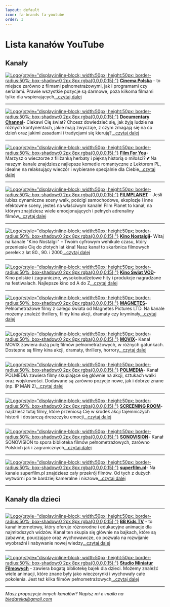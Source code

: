 ```yaml
---
layout: default
icon: fa-brands fa-youtube
order: 3
---
```


# Lista kanałów YouTube

## Kanały

[![Logo](https://yt3.googleusercontent.com/ytc/AIdro_mXiGiEBA29hJN2NOUNqZnO-qyy7klTeFtCkqqnoZCkSBg=s160-c-k-c0x00ffffff-no-rj){:style="display:inline-block; width:50px; height:50px; border-radius:50%; box-shadow:0 2px 8px rgba(0,0,0,0.15);"}](https://www.youtube.com/@CinemaPolska)   [**Cinema Polska**](https://www.youtube.com/@CinemaPolska) - to miejsce zarówno z filmami pełnometrażowymi, jak i programami czy serialami. Prawie wszystkie pozycje są darmowe, poza kilkoma filmami tylko dla wspierających[...czytaj dalej](https://patrykjm.github.io/biedateka/posts/CinemaPolska/)

---

[![Logo](https://yt3.googleusercontent.com/tKtR_MzuYKZZFMH7BNCdVhwlmH4u76Le0IdbT031D2gx1b8oxrZFhJORN9-AuE_1eH-bKIpZ=s160-c-k-c0x00ffffff-no-rj){:style="display:inline-block; width:50px; height:50px; border-radius:50%; box-shadow:0 2px 8px rgba(0,0,0,0.15);"}](https://www.youtube.com/@documentary-channel)   [**Documentary Channel**](https://www.youtube.com/@documentary-channel)- Ciekawi Cię świat? Chcesz dowiedzieć się, jak żyją ludzie na różnych kontynentach, jakie mają zwyczaje, z czym zmagają się na co dzień oraz jakimi zasadami i tradycjami się kierują?[...czytaj dalej](https://patrykjm.github.io/biedateka/posts/documentary-channel/)

---

[![Logo](https://yt3.googleusercontent.com/pGV_fQifBNESJrOHTHVd4VG5jfVXDSSi_2zYj9Li_2GW5-1qeCZpuvsVV1pgseq0Ap-lYmv1Xw=s160-c-k-c0x00ffffff-no-rj){:style="display:inline-block; width:50px; height:50px; border-radius:50%; box-shadow:0 2px 8px rgba(0,0,0,0.15);"}](https://www.youtube.com/@FILMFORYOU)   [**Film For You**](https://www.youtube.com/@FILMFORYOU)- Marzysz o wieczorze z filiżanką herbaty i piękną historią o miłości? 💕 Na naszym kanale znajdziesz najlepsze komedie romantyczne z Lektorem PL, idealne na relaksujący wieczór i wybierane specjalnie dla Ciebie[...czytaj dalej](https://patrykjm.github.io/biedateka/posts/Film-For-You/)

---

[![Logo](https://yt3.googleusercontent.com/8WfCBYAE3h29DMr1mR4dRomrwnpDCMKWmHjW7fPzbAW9MsTZERjORLerwJioJfCKg7PP4Y5qjvo=s160-c-k-c0x00ffffff-no-rj){:style="display:inline-block; width:50px; height:50px; border-radius:50%; box-shadow:0 2px 8px rgba(0,0,0,0.15);"}](https://www.youtube.com/@FILMPLANET)   [**FILMPLANET**](https://www.youtube.com/@FILMPLANET) - Jeśli lubisz dynamiczne sceny walk, pościgi samochodowe, eksplozje i inne efektowne sceny, jesteś na właściwym kanale! Film Planet to kanał, na którym znajdziesz wiele emocjonujących i pełnych adrenaliny filmów[...czytaj dalej](https://patrykjm.github.io/biedateka/posts/FILM-PLANET/)

---

[![Logo](https://yt3.googleusercontent.com/xq40rCFvQ3rCIruZ3cxTcKm77X0gzMp-uud-74X5TyMng9ZpsBUd5QHz271STgE8I4X6kKnvp9g=s160-c-k-c0x00ffffff-no-rj){:style="display:inline-block; width:50px; height:50px; border-radius:50%; box-shadow:0 2px 8px rgba(0,0,0,0.15);"}](https://www.youtube.com/@KINONOSTALGII)   [**Kino Nostalgii**](https://www.youtube.com/@KINONOSTALGII)- Witaj na kanale "Kino Nostalgii" – Twoim cyfrowym wehikule czasu, który przeniesie Cię do złotych lat kina! Nasz kanał to skarbnica filmowych perełek z lat 80., 90. i 2000[...czytaj dalej](https://patrykjm.github.io/biedateka/posts/Kino-Nostalgii/)

---

[![Logo](https://yt3.googleusercontent.com/ytc/AIdro_nkz7dDWGqskkdfAVcyg8ucr9AMm1mUR8eDn9qi1RM7ezs=s160-c-k-c0x00ffffff-no-rj){:style="display:inline-block; width:50px; height:50px; border-radius:50%; box-shadow:0 2px 8px rgba(0,0,0,0.15);"}](https://www.youtube.com/@KinoSwiatVOD)   [**Kino Świat VOD**](https://www.youtube.com/@KinoSwiatVOD)- Kino polskie i zagraniczne, wysokobudżetowe hity i produkcje nagradzane na festiwalach. Najlepsze kino od A do Z[...czytaj dalej](https://patrykjm.github.io/biedateka/posts/Kino-świat-VOD/)

---

[![Logo](https://yt3.googleusercontent.com/HJ6vodlJJ8gbbTTKcaah1ibaAKSzepraJZmTssLlzzoryVJ-oz7QjqrbzrrLKfisQyi9y5Am=s160-c-k-c0x00ffffff-no-rj){:style="display:inline-block; width:50px; height:50px; border-radius:50%; box-shadow:0 2px 8px rgba(0,0,0,0.15);"}](https://www.youtube.com/@MagnetesPictures)   [**MAGNETES**](https://www.youtube.com/@MagnetesPictures)- Pełnometrażowe filmy z całego świata od Magnetes Pictures LTD. Na kanale możemy znaleźć thrillery, filmy kina akcji, dramaty czy kryminały[...czytaj dalej](https://patrykjm.github.io/biedateka/posts/MAGNETES/)

---

[![Logo](https://yt3.googleusercontent.com/ytc/AIdro_luYR2jvJsgWzWoO1I_186Sg0lf64VjA8CDjblXN10hGB0=s160-c-k-c0x00ffffff-no-rj){:style="display:inline-block; width:50px; height:50px; border-radius:50%; box-shadow:0 2px 8px rgba(0,0,0,0.15);"}](https://www.youtube.com/@movix-official)   [**MOVIX**](https://www.youtube.com/@movix-official)- Kanał MOVIX zawiera dużą pulę filmów pełnometrażowych, w różnych gatunkach. Dostepne są filmy kina akcji, dramaty, thrillery, horrory[...czytaj dalej](https://patrykjm.github.io/biedateka/posts/MOVIX/)

---

[![Logo](https://yt3.googleusercontent.com/ytc/AIdro_kzy6tJEHzYkdXbsfF__oZNidpKR6B0ip2hlTpe9Y6edw=s160-c-k-c0x00ffffff-no-rj){:style="display:inline-block; width:50px; height:50px; border-radius:50%; box-shadow:0 2px 8px rgba(0,0,0,0.15);"}](https://www.youtube.com/@Polmedia)   [**POLMEDIA**](https://www.youtube.com/@Polmedia)- Kanał POLMEDIA zawiera filmy skupiające się głównie na akcji, sztukach walki oraz wojskowości. Dodawane są zarówno pozycje nowe, jak i dobrze znane (np. IP MAN 2)[...czytaj dalej](https://patrykjm.github.io/biedateka/posts/POLMEDIA/)

---

[![Logo](https://yt3.googleusercontent.com/iwdWgXk8fWt8CtiWDje_eiw2NsluBfxApxuKI60ekSU3p9N32tHncLwKbmmuGtrQRhnVAU6dlg=s160-c-k-c0x00ffffff-no-rj){:style="display:inline-block; width:50px; height:50px; border-radius:50%; box-shadow:0 2px 8px rgba(0,0,0,0.15);"}](https://www.youtube.com/@SCREENINGROOMCHANNEL)   [**SCREENING ROOM**](https://www.youtube.com/@SCREENINGROOMCHANNEL)- najdziesz tutaj filmy, które przeniosą Cię w środek akcji tajemniczych historii i dostarczą dreszczyku emocji[...czytaj dalej](https://patrykjm.github.io/biedateka/posts/SCREENING-ROOM/)

---

[![Logo](https://yt3.googleusercontent.com/T24WzDAR00bG3kCykvsUxoHCd_Njt8Etm-1Xtp6y67cYK47cLkxmH4acCKU-P8xGoOoarZVD=s160-c-k-c0x00ffffff-no-rj){:style="display:inline-block; width:50px; height:50px; border-radius:50%; box-shadow:0 2px 8px rgba(0,0,0,0.15);"}](https://www.youtube.com/@SonovisionOfficial)   [**SONOVISION**](https://www.youtube.com/@SonovisionOfficial)- Kanał SONOVISION to spora biblioteka filmów pełnometrażowych, zarówno Polskich jak i zagranicznych[...czytaj dalej](https://patrykjm.github.io/biedateka/posts/SONOVISION/)

---

[![Logo](https://yt3.googleusercontent.com/ytc/AIdro_n3qvHDVpKHsNdwYKokD3yJa0f0rKlh-kEcs2ucXJNd0uk=s160-c-k-c0x00ffffff-no-rj){:style="display:inline-block; width:50px; height:50px; border-radius:50%; box-shadow:0 2px 8px rgba(0,0,0,0.15);"}](https://www.youtube.com/@superfilmpl)   [**superfilm.pl**](https://www.youtube.com/@superfilmpl)- Na kanale superfilm.pl  znajdziesz cały przekrój filmów. Od tych z dużych wytwórni po te bardziej kameralne i niszowe[...czytaj dalej](https://patrykjm.github.io/biedateka/posts/superfilm.pl/)

---

## Kanały dla dzieci

---
[![Logo](https://yt3.googleusercontent.com/27uTaAZNe5JN0B9yY6swSpE04zkO67L84lfYek4-8oYeaRa6hB5uIIdmWcMy1QueBO7GSYVSstk=s160-c-k-c0x00ffffff-no-rj){:style="display:inline-block; width:50px; height:50px; border-radius:50%; box-shadow:0 2px 8px rgba(0,0,0,0.15);"}](https://www.youtube.com/@bajkidladzieci-bbkidstv)   [**BB Kids TV**](https://www.youtube.com/@bajkidladzieci-bbkidstv) - to kanał internetowy, który oferuje różnorodne i edukacyjne animacje dla najmłodszych widzów. Kanał ten skupia się głównie na bajkach, które są zabawne, pouczające oraz wychowawcze, co pozwala na rozwijanie wyobraźni i nabywanie nowej wiedzy[...czytaj dalej](https://patrykjm.github.io/biedateka/posts/BB-Kids-TV/)

---

[![Logo](https://yt3.googleusercontent.com/ytc/AIdro_lqqEMCwLR4tYtUirnqBExF_1ylz2IN6g-0hDMjh8ZzRdU=s160-c-k-c0x00ffffff-no-rj){:style="display:inline-block; width:50px; height:50px; border-radius:50%; box-shadow:0 2px 8px rgba(0,0,0,0.15);"}](https://www.youtube.com/@StudioMiniaturF)   [**Studio Miniatur Filmowych**](https://www.youtube.com/@StudioMiniaturF)  - zawiera bogatą bibliotekę bajek dla dzieci. Możemy znaleźć wiele animacji, które znane były jako wieczorynki i wychowały całe pokolenia. Jest też kilka filmów pełnometrażowych[...czytaj dalej](https://patrykjm.github.io/biedateka/posts/Studio-Miniatur-Filmowych/)

---

*Masz propozycje innych kanałów? Napisz mi e-maila na biedateka@gmail.com*